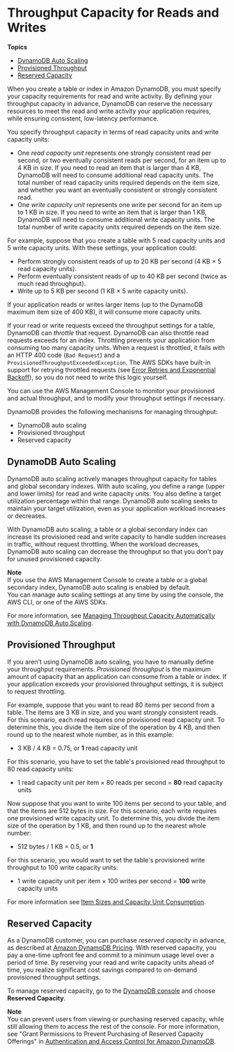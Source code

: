 # Throughput Capacity for Reads and Writes<a name="HowItWorks.ProvisionedThroughput"></a>

**Topics**
+ [DynamoDB Auto Scaling](#HowItWorks.ProvisionedThroughput.AutoScaling)
+ [Provisioned Throughput](#HowItWorks.ProvisionedThroughput.Manual)
+ [Reserved Capacity](#HowItWorks.ProvisionedThroughput.ReservedCapacity)

When you create a table or index in Amazon DynamoDB, you must specify your capacity requirements for read and write activity\. By defining your throughput capacity in advance, DynamoDB can reserve the necessary resources to meet the read and write activity your application requires, while ensuring consistent, low\-latency performance\.

You specify throughput capacity in terms of read capacity units and write capacity units:
+ One *read capacity unit* represents one strongly consistent read per second, or two eventually consistent reads per second, for an item up to 4 KB in size\. If you need to read an item that is larger than 4 KB, DynamoDB will need to consume additional read capacity units\. The total number of read capacity units required depends on the item size, and whether you want an eventually consistent or strongly consistent read\.
+ One *write capacity unit* represents one write per second for an item up to 1 KB in size\. If you need to write an item that is larger than 1 KB, DynamoDB will need to consume additional write capacity units\. The total number of write capacity units required depends on the item size\.

For example, suppose that you create a table with 5 read capacity units and 5 write capacity units\. With these settings, your application could:
+ Perform strongly consistent reads of up to 20 KB per second \(4 KB × 5 read capacity units\)\.
+ Perform eventually consistent reads of up to 40 KB per second \(twice as much read throughput\)\.
+ Write up to 5 KB per second \(1 KB × 5 write capacity units\)\.

If your application reads or writes larger items \(up to the DynamoDB maximum item size of 400 KB\), it will consume more capacity units\.

If your read or write requests exceed the throughput settings for a table, DynamoDB can *throttle* that request\. DynamoDB can also throttle read requests exceeds for an index\. Throttling prevents your application from consuming too many capacity units\. When a request is throttled, it fails with an HTTP 400 code \(`Bad Request`\) and a `ProvisionedThroughputExceededException`\. The AWS SDKs have built\-in support for retrying throttled requests \(see [Error Retries and Exponential Backoff](Programming.Errors.md#Programming.Errors.RetryAndBackoff)\), so you do not need to write this logic yourself\.

You can use the AWS Management Console to monitor your provisioned and actual throughput, and to modify your throughput settings if necessary\.

DynamoDB provides the following mechanisms for managing throughput:
+ DynamoDB auto scaling
+ Provisioned throughput
+ Reserved capacity

## DynamoDB Auto Scaling<a name="HowItWorks.ProvisionedThroughput.AutoScaling"></a>

DynamoDB auto scaling actively manages throughput capacity for tables and global secondary indexes\. With auto scaling, you define a range \(upper and lower limits\) for read and write capacity units\. You also define a target utilization percentage within that range\. DynamoDB auto scaling seeks to maintain your target utilization, even as your application workload increases or decreases\.

With DynamoDB auto scaling, a table or a global secondary index can increase its provisioned read and write capacity to handle sudden increases in traffic, without request throttling\. When the workload decreases, DynamoDB auto scaling can decrease the throughput so that you don't pay for unused provisioned capacity\.

**Note**  
If you use the AWS Management Console to create a table or a global secondary index, DynamoDB auto scaling is enabled by default\.  
You can manage auto scaling settings at any time by using the console, the AWS CLI, or one of the AWS SDKs\.

For more information, see [Managing Throughput Capacity Automatically with DynamoDB Auto Scaling](AutoScaling.md)\.

## Provisioned Throughput<a name="HowItWorks.ProvisionedThroughput.Manual"></a>

If you aren't using DynamoDB auto scaling, you have to manually define your throughput requirements\. *Provisioned throughput* is the maximum amount of capacity that an application can consume from a table or index\. If your application exceeds your provisioned throughput settings, it is subject to request throttling\.

For example, suppose that you want to read 80 items per second from a table\. The items are 3 KB in size, and you want strongly consistent reads\. For this scenario, each read requires one provisioned read capacity unit\. To determine this, you divide the item size of the operation by 4 KB, and then round up to the nearest whole number, as in this example:
+ 3 KB / 4 KB = 0\.75, or **1** read capacity unit

For this scenario, you have to set the table's provisioned read throughput to 80 read capacity units:
+ 1 read capacity unit per item × 80 reads per second = **80** read capacity units 

Now suppose that you want to write 100 items per second to your table, and that the items are 512 bytes in size\. For this scenario, each write requires one provisioned write capacity unit\. To determine this, you divide the item size of the operation by 1 KB, and then round up to the nearest whole number:
+ 512 bytes / 1 KB = 0\.5, or **1**

For this scenario, you would want to set the table's provisioned write throughput to 100 write capacity units:
+ 1 write capacity unit per item × 100 writes per second = **100** write capacity units

For more information see [Item Sizes and Capacity Unit Consumption](CapacityUnitCalculations.md)\.

## Reserved Capacity<a name="HowItWorks.ProvisionedThroughput.ReservedCapacity"></a>

As a DynamoDB customer, you can purchase *reserved capacity* in advance, as described at [Amazon DynamoDB Pricing](https://aws.amazon.com/dynamodb/pricing)\. With reserved capacity, you pay a one\-time upfront fee and commit to a minimum usage level over a period of time\. By reserving your read and write capacity units ahead of time, you realize significant cost savings compared to on\-demand provisioned throughput settings\.

To manage reserved capacity, go to the [DynamoDB console](https://console.aws.amazon.com/dynamodb) and choose **Reserved Capacity**\.

**Note**  
You can prevent users from viewing or purchasing reserved capacity, while still allowing them to access the rest of the console\. For more information, see "Grant Permissions to Prevent Purchasing of Reserved Capacity Offerings" in [Authentication and Access Control for Amazon DynamoDB](authentication-and-access-control.md)\.